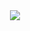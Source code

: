 <div align="center">

<img src ="https://media3.giphy.com/media/v1.Y2lkPTc5MGI3NjExeDc2Z3p1eHVoaGg5ZzI5NHFueG50M3AzZjNjNHFlbHkya3M3eXN2ZCZlcD12MV9pbnRlcm5hbF9naWZfYnlfaWQmY3Q9Zw/pkshuOzWpo9LG/giphy.gif">

</div>
